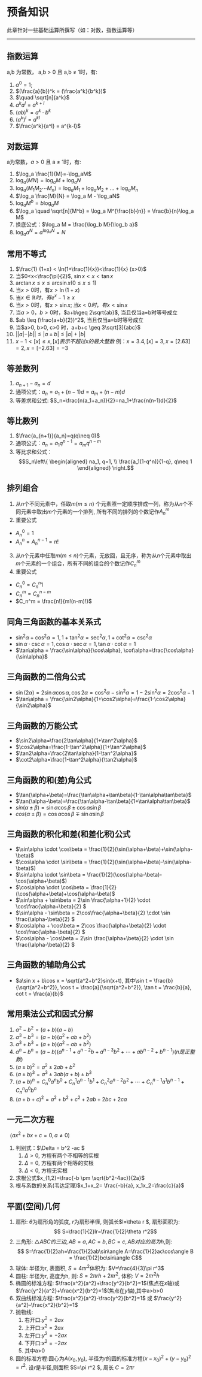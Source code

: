 # 预备知识

 
此章针对一些基础运算所撰写（如：对数，指数运算等）

---- 

## 指数运算
a,b 为常数， a,b > 0 且 a,b $\neq$ 1时，有: 
1. $a^0 = 1$;
 2. $(\frac{a}{b})^k = (\frac{a^k}{b^k})$
 3. $\quad \sqrt[n]{a^k}$
 4. $a^ka^l=a^{k+l}$
 5. $(ab)^k=a^k \cdot b^k$
 6. $(a^k)^l=a^{kl}$
 7. $\frac{a^k}{a^l} = a^{k-l}$

## 对数运算
a为常数，$a > 0$ 且 a $\neq$ 1时，有:
 1. $\log_a \frac{1}{M}=-\log_aM$
 2. $\log_a(MN)=\log_aM+\log_aN$
 3. $\log_a(M_1M_2\dotsb M_n )= \log_a M_1 + \log_a M_2 + \dots + \log_a M_n$
 4. $\log_a \frac{M}{N} = \log_a M - \log_aN$
 5. $\log_a M^b = b \log_a M$
 6. $\log_a \quad \sqrt[n]{M^b} = \log_a M^{\frac{b}{n}} = \frac{b}{n}\log_a M$
 7. 换底公式：$\log_a M = \frac{\log_b M}{\log_b a}$
 8. $\log_a a^N = a^{\log_a N}=N$

## 常用不等式
 1. $\frac{1} {1+x} < \ln(1+\frac{1}{x})<\frac{1}{x} (x>0)$
 2. 当$0<x<\frac{\pi}{2}$, $\sin x < x < \tan x$
 3. $\arctan x \leq x \leq \arcsin x(0\leq x \leq1)$
 4. 当$x>0$时，有$x>\ln(1+x)$
 5. 当$x \in \mathbb{R}时，有e^x-1\geq x$
 6. 当$x>0$时，有$x > \sin x; 当x<0时，有x < \sin x$
 7. 当$a>0，b>0$时，$a+b\geq 2\sqrt{ab}$, 当且仅当a=b时等号成立
 8. $ab \leq (\frac{a+b}{2})^2$, 当且仅当a=b时等号成立
 9. 当$a>0, b>0, c>0 时，a+b+c \geq 3\sqrt[3]{abc}$
 10. $||a|-|b|| \leq |a\pm b| \leq |a|+|b|$
 11. $x-1<[x]\leq x, [x]表示不超过x的最大整数$
    例：$x=3.4, [x]=3, x=[2.63]=2, x=[-2.63]=-3$
    
## 等差数列
 1. $a_{n+1}-a_n=d$
 2. 通项公式：$a_n=a_1+(n-1)d=a_m+(n-m)d$  
 3. 等差求和公式: $S_n=\frac{n(a_1+a_n)}{2}=na_1+\frac{n(n-1)d}{2}$

## 等比数列
 1. $\frac{a_{n+1}}{a_n}=q(q\neq 0)$
 2. 通项公式：$a_n=a_1q^{n-1}=a_mq^{n-m}$
 3. 等比求和公式：
    $$S_n\left\{
    \begin{aligned}
    na_1, q=1, \\
    \frac{a_1(1-q^n)}{1-q}, q\neq 1 
    \end{aligned}
    \right.$$

## 排列组合
 1. 从$n$个不同元素中，任取$m(m\leq n)$ 个元素照一定顺序排成一列，称为从$n$个不同元素中取出$m$个元素的一个排列, 所有不同的排列的个数记作$A_n^m$
 2. 重要公式
   - $A_n^0=1$
   - $A_n^n=A_n^{n-1}=n!$
 3. 从$n$个元素中任取$m(m\leq n)$个元素，无放回，且无序，称为从$n$个元素中取出$m$个元素的一个组合，所有不同的组合的个数记作$C_n^m$
 4. 重要公式
   - $C_n^0=C_n^n1$
   - $C_n^m=C_n^{n-m}$
   - $C_n^m = \frac{n!}{m!(n-m)!}$

## 同角三角函数的基本关系式
 - $\sin^2\alpha+\cos^2\alpha=1, 1+\tan^2\alpha=\sec^2\alpha, 1+\cot^2\alpha=\csc^2\alpha$
 - $\sin\alpha \cdot \csc\alpha=1, \cos\alpha \cdot \sec\alpha=1, \tan\alpha \cdot \cot\alpha=1$
 - $\tan\alpha = \frac{\sin\alpha}{\cos\alpha}, \cot\alpha=\frac{\cos\alpha}{\sin\alpha}$
  

## 三角函数的二倍角公式
- $\sin(2\alpha)=2\sin\alpha\cos\alpha, \cos2\alpha = \cos^2\alpha-\sin^2\alpha = 1-2\sin^2\alpha = 2\cos^2\alpha-1$
- $\tan\alpha = \frac{\sin2\alpha}{1+\cos2\alpha}=\frac{1-\cos2\alpha}{\sin2\alpha}$

## 三角函数的万能公式
- $\sin2\alpha=\frac{2\tan\alpha}{1+\tan^2\alpha}$
- $\cos2\alpha=\frac{1-\tan^2\alpha}{1+\tan^2\alpha}$
- $\tan2\alpha=\frac{2\tan\alpha}{1-\tan^2\alpha}$
- $\cot2\alpha=\frac{1-\tan^2\alpha}{\tan2\alpha}$

## 三角函数的和(差)角公式
- $\tan(\alpha+\beta)=\frac{\tan\alpha+\tan\beta}{1-\tan\alpha\tan\beta}$
- $\tan(\alpha-\beta)=\frac{\tan\alpha-\tan\beta}{1+\tan\alpha\tan\beta}$
- $sin(\alpha \pm \beta)=\sin\alpha\cos\beta \pm \cos\alpha\sin\beta$
- $cos(\alpha \pm \beta)=\cos\alpha\cos\beta \mp \sin\alpha\sin\beta$

## 三角函数的积化和差(和差化积)公式
- $\sin\alpha \cdot \cos\beta = \frac{1}{2}(\sin(\alpha+\beta)+\sin(\alpha-\beta)$
- $\cos\alpha \cdot \sin\beta = \frac{1}{2}(\sin(\alpha+\beta)-\sin(\alpha-\beta)$)
- $\sin\alpha \cdot \sin\beta = \frac{1}{2}(\cos(\alpha-\beta)-\cos(\alpha+\beta)$)
- $\cos\alpha \cdot \cos\beta = \frac{1}{2}(\cos(\alpha+\beta)+\cos(\alpha-\beta)$
- $\sin\alpha + \sin\beta = 2\sin \frac{\alpha+1}{2} \cdot \cos\frac{\alpha+\beta}{2} $
- $\sin\alpha - \sin\beta = 2\cos\frac{\alpha+\beta}{2} \cdot \sin \frac{\alpha-\beta}{2} $
- $\cos\alpha + \cos\beta = 2\cos \frac{\alpha+\beta}{2} \cdot \cos\frac{\alpha-\beta}{2} $
- $\cos\alpha - \cos\beta = 2\sin \frac{\alpha+\beta}{2} \cdot \sin \frac{\alpha-\beta}{2} $


## 三角函数的辅助角公式
- $a\sin x + b\cos x = \sqrt{a^2+b^2}sin(x+t), 其中\sin t = \frac{b}{\sqrt{a^2+b^2}}, \cos t = \frac{a}{\sqrt{a^2+b^2}}, \tan t = \frac{b}{a}, cot t = \frac{a}{b}$


## 常用乘法公式和因式分解
 1. $a^2-b^2 = (a+b)(a-b)$
 2. $a^3-b^3 = (a-b)(a^2+ab+b^2)$
 3. $a^3+b^3 = (a+b)(a^2-ab+b^2)$
 4. $a^n-b^n = (a-b)(a^{n-1}+a^{n-2}b+a^{n-3}b^2+\cdots+ab^{n-2}+b^{n-1}) (n是正整数)$
 5. $(a\pm b)^2 = a^2\pm 2ab+b^2$
 6. $(a \pm b)^3 = a^3 \pm 3ab(a+b) \pm b^3$
 7. $(a+b)^n = C_n^0a^nb^0+C_n^1a^{n-1}b^1+C_n^2a^{n-2}b^2+\cdots+C_n^{n-1}a^1b^{n-1}+C_n^na^0b^n$
 8. $(a+b+c)^2 = a^2+b^2+c^2+2ab+2bc+2ca$

## 一元二次方程
  （$ax^2 + bx +c = 0, a\neq 0$)
  1. 判别式：$\Delta = b^2 -ac $
     1. $\Delta > 0$, 方程有两个不相等的实根
     2. $\Delta = 0$, 方程有两个相等的实根
     3. $\Delta < 0$, 方程无实根
  2. 求根公式$x_{1,2}=\frac{-b \pm \sqrt{b^2-4ac}}{2a}$
  3. 根与系数的关系(韦达定理)$x_1+x_2= \frac{-b}{a}, x_1x_2=\frac{c}{a}$

## 平面(空间)几何
  1. 扇形: $\theta$为扇形角的弧度, $r$为扇形半径, 则弧长$l=\theta r $, 扇形面积为:
     $$ S=\frac{1}{2}lr=\frac{1}{2}\theta r^2$$
  2. 三角形: $\triangle ABC的三边, AB=a,AC=b,BC=c, AB对应的高为h$,则:
     $$ S=\frac{1}{2}ah=\frac{1}{2}ab\sin\angle A=\frac{1}{2}ac\cos\angle B = \frac{1}{2}bc\sin\angle C$$
  3. 球体: 半径为r, 表面积, $S=4\pi r^2$体积为: $V=\frac{4}{3}\pi r^3$
  4. 圆柱: 半径为r, 高度为h, 则: $S=2\pi rh+2\pi r^2$, 体积: $V=2\pi r^2h$
  5. 椭圆的标准方程: $\frac{x^2}{a^2}+\frac{y^2}{b^2}=1$(焦点在$x$轴)或$\frac{y^2}{a^2}+\frac{x^2}{b^2}=1$(焦点在$y$轴),其中a>b>0
  6. 双曲线标准方程: $\frac{x^2}{a^2}-\frac{y^2}{b^2}=1$ 或 $\frac{y^2}{a^2}-\frac{x^2}{b^2}=1$
  7. 抛物线:
     1. 右开口:$y^2=2ax$
     2. 上开口:$x^2=2ax$
     3. 左开口:$y^2=-2ax$
     4. 下开口:$x^2=-2ax$
     5. 其中a>0
  8. 圆的标准方程:圆心为$A(x_0,y_0)$, 半径为$r$的圆的标准方程$(x-x_0)^2+(y-y_0)^2=r^2$. 设$r$是半径,则面积 $S=\pi r^2 $, 周长 $C=2\pi r$